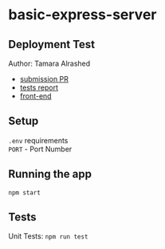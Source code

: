 # basic-express-server


## Deployment Test
Author: Tamara Alrashed
- [submission PR](https://github.com/Tamaraalrashed/basic-express-server/pull/1)
- [tests report](https://github.com/Tamaraalrashed/basic-express-server/actions/workflows/node.js.yml)
- [front-end](https://tamara--basic-express-server.herokuapp.com/)

## Setup
`.env`  requirements<br>
`PORT` - Port Number <br>


## Running the app <br>
`npm start` <br>

## Tests
Unit Tests: `npm run test`
